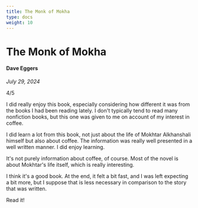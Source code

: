 ```yaml
---
title: The Monk of Mokha
type: docs
weight: 10
---
```


# The Monk of Mokha

#### Dave Eggers

*July 29, 2024*

4/5

I did really enjoy this book, especially considering how different it was from the books I had been reading lately. I don't typically tend to read many nonfiction books, but this one was given to me on account of my interest in coffee.  

I did learn a lot from this book, not just about the life of Mokhtar Alkhanshali himself but also about coffee. The information was really well presented in a well written manner. I did enjoy learning.  

It's not purely information about coffee, of course. Most of the novel is about Mokhtar's life itself, which is really interesting.  

I think it's a good book. At the end, it felt a bit fast, and I was left expecting a bit more, but I suppose that is less necessary in comparison to the story that was written.  

Read it!
